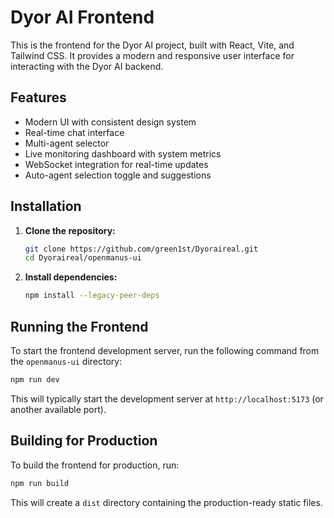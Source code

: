 # Dyor AI Frontend

This is the frontend for the Dyor AI project, built with React, Vite, and Tailwind CSS. It provides a modern and responsive user interface for interacting with the Dyor AI backend.

## Features

- Modern UI with consistent design system
- Real-time chat interface
- Multi-agent selector
- Live monitoring dashboard with system metrics
- WebSocket integration for real-time updates
- Auto-agent selection toggle and suggestions

## Installation

1.  **Clone the repository:**
    ```bash
    git clone https://github.com/green1st/Dyoraireal.git
    cd Dyoraireal/openmanus-ui
    ```

2.  **Install dependencies:**
    ```bash
    npm install --legacy-peer-deps
    ```

## Running the Frontend

To start the frontend development server, run the following command from the `openmanus-ui` directory:

```bash
npm run dev
```

This will typically start the development server at `http://localhost:5173` (or another available port).

## Building for Production

To build the frontend for production, run:

```bash
npm run build
```

This will create a `dist` directory containing the production-ready static files.


